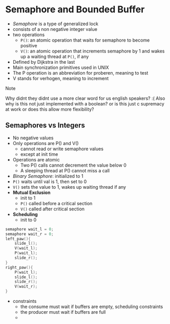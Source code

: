 # Semaphore and Bounded Buffer

- _Semaphore_ is a type of generalized lock
- consists of a non negative integer value
- two operations
  - `P()`: an atomic operation that waits for semaphore to become positive
  - `V()`: an atomic operation that increments semaphore by 1 and wakes up a waiting thread at `P()`, if any
- Defined by Dijkstra in the last
- Main synchronization primitives used in UNIX
- The P operation is an abbreviation for proberen, meaning to test
- V stands for verhogen, meaning to increment
> [!NOTE]
> Why didnt they didnt use a more clear word for us english speakers? :(
> Also why is this not just implemented with a boolean? or is this just c supremacy at work
> or does this allow more flexibility?

## Semaphores vs Integers
- No negative values
- Only operations are P() and V()
  - cannot read or write semaphore values
  - except at init time
- Operations are atomic
  - Two P() calls cannot decrement the value below 0
  - A sleeping thread at P() cannot miss a call
- _Binary Semaphore_: initialized to 1
- `P()` waits until val is 1, then set to 0
- `V()` sets the value to 1, wakes up waiting thread if any
- __Mutual Exclusion__
  - init to 1
  - `P()` called before a critical section
  - `V()` called after critical section
- __Scheduling__
  - init to 0


```c
semaphore wait_l = 0;
semaphore wait_r = 0;
left_paw(){
    slide_l();
    V(wait_l);
    P(wait_l);
    slide_r();
}
right_paw(){
    P(wait_l);
    slide_l();
    slide_r();
    V(wait_r);
}
```

- constraints
    - the consume must wait if buffers are empty, scheduling constraints
    - the producer must wait if buffers are full
    -
